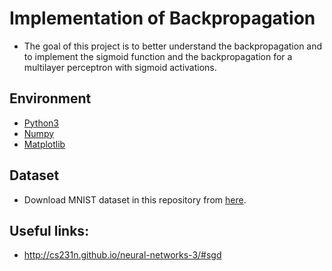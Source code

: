 # Implementation of Backpropagation
- The goal of this project is to better understand the backpropagation and to implement the sigmoid function and the backpropagation for a multilayer perceptron with sigmoid activations.

## Environment
- [Python3](https://www.python.org/download/releases/3.0/)
- [Numpy](http://www.numpy.org/)
- [Matplotlib](https://matplotlib.org/)

## Dataset
- Download MNIST dataset in this repository from [here](../data).
## Useful links:
- http://cs231n.github.io/neural-networks-3/#sgd









